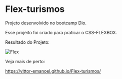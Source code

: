 # Flex-turismos
Projeto desenvolvido no bootcamp Dio.

Esse projeito foi criado para praticar o CSS-FLEXBOX.

Resultado do Projeto:

![Flex](https://user-images.githubusercontent.com/55211291/176570202-25e31628-0966-41af-9238-84aab02e31c3.PNG)

Veja mais de perto:

https://vittor-emanoel.github.io/Flex-turismos/

